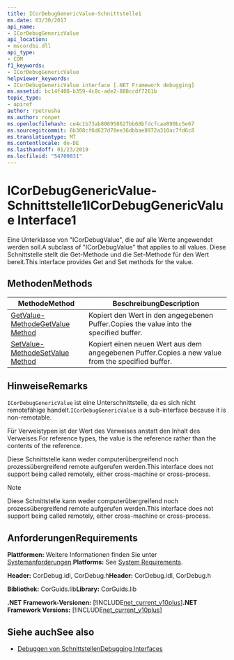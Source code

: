 ```yaml
---
title: ICorDebugGenericValue-Schnittstelle1
ms.date: 03/30/2017
api_name:
- ICorDebugGenericValue
api_location:
- mscordbi.dll
api_type:
- COM
f1_keywords:
- ICorDebugGenericValue
helpviewer_keywords:
- ICorDebugGenericValue interface [.NET Framework debugging]
ms.assetid: bc14f408-b359-4c8c-ade2-888ccdf7261b
topic_type:
- apiref
author: rpetrusha
ms.author: ronpet
ms.openlocfilehash: ce4c1b73ab806958627bb68bfdcfcae890bc5e67
ms.sourcegitcommit: 6b308cf6d627d78ee36dbbae8972a310ac7fd6c8
ms.translationtype: MT
ms.contentlocale: de-DE
ms.lasthandoff: 01/23/2019
ms.locfileid: "54709831"
---
```

# <a name="icordebuggenericvalue-interface1"></a><span data-ttu-id="57560-102">ICorDebugGenericValue-Schnittstelle1</span><span class="sxs-lookup"><span data-stu-id="57560-102">ICorDebugGenericValue Interface1</span></span>
<span data-ttu-id="57560-103">Eine Unterklasse von "ICorDebugValue", die auf alle Werte angewendet werden soll.</span><span class="sxs-lookup"><span data-stu-id="57560-103">A subclass of "ICorDebugValue" that applies to all values.</span></span> <span data-ttu-id="57560-104">Diese Schnittstelle stellt die Get-Methode und die Set-Methode für den Wert bereit.</span><span class="sxs-lookup"><span data-stu-id="57560-104">This interface provides Get and Set methods for the value.</span></span>  
  
## <a name="methods"></a><span data-ttu-id="57560-105">Methoden</span><span class="sxs-lookup"><span data-stu-id="57560-105">Methods</span></span>  
  
|<span data-ttu-id="57560-106">Methode</span><span class="sxs-lookup"><span data-stu-id="57560-106">Method</span></span>|<span data-ttu-id="57560-107">Beschreibung</span><span class="sxs-lookup"><span data-stu-id="57560-107">Description</span></span>|  
|------------|-----------------|  
|[<span data-ttu-id="57560-108">GetValue-Methode</span><span class="sxs-lookup"><span data-stu-id="57560-108">GetValue Method</span></span>](../../../../docs/framework/unmanaged-api/debugging/icordebuggenericvalue-getvalue-method.md)|<span data-ttu-id="57560-109">Kopiert den Wert in den angegebenen Puffer.</span><span class="sxs-lookup"><span data-stu-id="57560-109">Copies the value into the specified buffer.</span></span>|  
|[<span data-ttu-id="57560-110">SetValue-Methode</span><span class="sxs-lookup"><span data-stu-id="57560-110">SetValue Method</span></span>](../../../../docs/framework/unmanaged-api/debugging/icordebuggenericvalue-setvalue-method.md)|<span data-ttu-id="57560-111">Kopiert einen neuen Wert aus dem angegebenen Puffer.</span><span class="sxs-lookup"><span data-stu-id="57560-111">Copies a new value from the specified buffer.</span></span>|  
  
## <a name="remarks"></a><span data-ttu-id="57560-112">Hinweise</span><span class="sxs-lookup"><span data-stu-id="57560-112">Remarks</span></span>  
 <span data-ttu-id="57560-113">`ICorDebugGenericValue` ist eine Unterschnittstelle, da es sich nicht remotefähige handelt.</span><span class="sxs-lookup"><span data-stu-id="57560-113">`ICorDebugGenericValue` is a sub-interface because it is non-remotable.</span></span>  
  
 <span data-ttu-id="57560-114">Für Verweistypen ist der Wert des Verweises anstatt den Inhalt des Verweises.</span><span class="sxs-lookup"><span data-stu-id="57560-114">For reference types, the value is the reference rather than the contents of the reference.</span></span>  
  
 <span data-ttu-id="57560-115">Diese Schnittstelle kann weder computerübergreifend noch prozessübergreifend remote aufgerufen werden.</span><span class="sxs-lookup"><span data-stu-id="57560-115">This interface does not support being called remotely, either cross-machine or cross-process.</span></span>  
  
> [!NOTE]
>  <span data-ttu-id="57560-116">Diese Schnittstelle kann weder computerübergreifend noch prozessübergreifend remote aufgerufen werden.</span><span class="sxs-lookup"><span data-stu-id="57560-116">This interface does not support being called remotely, either cross-machine or cross-process.</span></span>  
  
## <a name="requirements"></a><span data-ttu-id="57560-117">Anforderungen</span><span class="sxs-lookup"><span data-stu-id="57560-117">Requirements</span></span>  
 <span data-ttu-id="57560-118">**Plattformen:** Weitere Informationen finden Sie unter [Systemanforderungen](../../../../docs/framework/get-started/system-requirements.md).</span><span class="sxs-lookup"><span data-stu-id="57560-118">**Platforms:** See [System Requirements](../../../../docs/framework/get-started/system-requirements.md).</span></span>  
  
 <span data-ttu-id="57560-119">**Header:** CorDebug.idl, CorDebug.h</span><span class="sxs-lookup"><span data-stu-id="57560-119">**Header:** CorDebug.idl, CorDebug.h</span></span>  
  
 <span data-ttu-id="57560-120">**Bibliothek:** CorGuids.lib</span><span class="sxs-lookup"><span data-stu-id="57560-120">**Library:** CorGuids.lib</span></span>  
  
 <span data-ttu-id="57560-121">**.NET Framework-Versionen:** [!INCLUDE[net_current_v10plus](../../../../includes/net-current-v10plus-md.md)]</span><span class="sxs-lookup"><span data-stu-id="57560-121">**.NET Framework Versions:** [!INCLUDE[net_current_v10plus](../../../../includes/net-current-v10plus-md.md)]</span></span>  
  
## <a name="see-also"></a><span data-ttu-id="57560-122">Siehe auch</span><span class="sxs-lookup"><span data-stu-id="57560-122">See also</span></span>

- [<span data-ttu-id="57560-123">Debuggen von Schnittstellen</span><span class="sxs-lookup"><span data-stu-id="57560-123">Debugging Interfaces</span></span>](../../../../docs/framework/unmanaged-api/debugging/debugging-interfaces.md)
